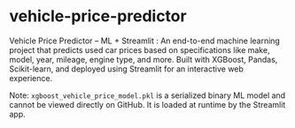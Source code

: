 # vehicle-price-predictor
Vehicle Price Predictor – ML + Streamlit : An end-to-end machine learning project that predicts used car prices based on specifications like make, model, year, mileage, engine type, and more. Built with XGBoost, Pandas, Scikit-learn, and deployed using Streamlit for an interactive web experience. 

Note: `xgboost_vehicle_price_model.pkl` is a serialized binary ML model and cannot be viewed directly on GitHub.
It is loaded at runtime by the Streamlit app.
